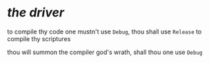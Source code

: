 # *the driver*

to compile thy code one mustn't use `Debug`, thou shall use `Release` to compile thy scriptures

thou will summon the compiler god's wrath, shall thou one use `Debug`